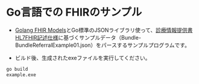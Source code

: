 # Go言語での FHIRのサンプル

- [Golang FHIR Models](https://github.com/samply/golang-fhir-models)とGo標準のJSONライブラリ使って、[診療情報提供書HL7FHIR記述仕様](https://std.jpfhir.jp/)に基づくサンプルデータ（Bundle-BundleReferralExample01.json）をパースするサンプルプログラムです。

- ビルド後、生成されたexeファイルを実行してください。
```sh
go build
example.exe
```